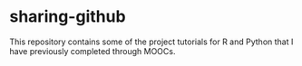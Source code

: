 # sharing-github
This repository contains some of the project tutorials for R and Python that I have previously completed through MOOCs.
